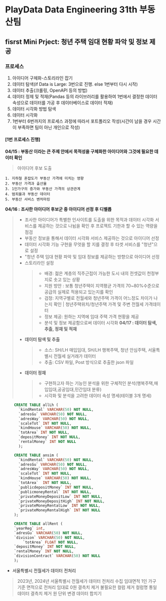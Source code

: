 ﻿# PlayData Data Engineering 31th 부동산팀

## fisrst Mini Prject: 청년 주택 임대 현황 파악 및 정보 제공
### 프로세스
  1. 아이디어 구체화-스토리라인 잡기
  2. 데이터 탐색(if Data is Large: 3번으로 진행.  else 1번부터 다시 시작)
  3. 데이터 추출(크롤링, OpenAPI 등의 방법) 
  4. 데이터 정제 및 적재(Pandas 등의 라이브러리를 활용하여 1번에서 결정한 데이터 속성으로 데이터를 가공 후 데이터베이스로 데이터 적재)
  5. 데이터 시각화 방법 탐색
  6. 데이터 시각화
  7. 1번부터 6번까지의 프로세스 과정에 따라서 포트폴리오 작성(시간이 남을 경우 시간이 부족하면 팀이 아닌 개인으로 작성)

#### [1번 프로세스 진행]  
**04/15 : 부동산 이라는 큰 주제 안에서 목적성을 구체화한 아이디어와 그것에 필요한 데이터 확인**  
> 아이디어 후보 도출

    1. 지하철 혼잡도가 부동산 가격에 미치는 영향
    2. 부동산 가격과 출산율
    3. 1인가구의 증가와 부동산 가격의 상관관계
    4. 범죄율과 부동산 데이터
    5. 부동산 서비스 벤처마킹
  
**04/16 : 조사한 아이디어 후보군 중 아이디어 선정 후 디벨롭**
> - 조사한 아이디어가 특별한 인사이트를 도출을 위한 목적과 데이터 시각화 서비스를 제공하는 것으로 나뉨을 확인 후 프로젝트 기한과 할 수 있는 역량을 점검
> - 부동산 정보을 통해서 데이터 시각화 서비스 제공하는 것으로 아이디어 선정
> - 데이터 시각화 기능 구현을 무엇을 할 지를 결정 후 타겟 서비스를 "청년"으로 설정
> - "청년 주택 임대 현황 파악 및 임대 정보를 제공하는 방향으로 아이디어 선정
> - 스토리라인 설정
>   > - 배경: 젊은 계층의 직주근접이 가능한 도시 내의 전셋값이 천정부지로 솟고 있는 상황
>   > - 지원 방안 : 보통 청년주택이 지역평균 가격의 70~80%수준으로 공급의 실제로 적용되고 있는지를 확인
>   > - 검정: 지역구별로 전월세와 청년주택 가격이 어느정도 차이가 나는지 확인 | 청년주택위치/청년주택 가격 및 주변 전월세 가격데이터
>   > - 정보 제공: 원하는 지역에 임대 주택 가격 현황을 제공
>   > - 분석 및 정보 제공함으로써 데이터 시각화
**04/17 : 데이터 탐색, 추출, 정재 및 적재**
> - **데이터 탐색 및 추출** 
>   > - 소스: SH/LH 매입임대, SH/LH 행복주택, 청년 안심주택, 서울특별시 전월세 실거래가 데이터
>   > - 추출: CSV 파일, Post 방식으로 추출한 json 파일
> - **데이터 정재**
>   > - 구현하고자 하는 기능인 분석을 위한 구체적인 분석(행복주택,매입임대,공공임대,민간임대 분류)
>   > - 시각화 및 분석을 고려한 데이터 속성 명세(테이블 3개 명세)
```sql
    CREATE TABLE allLh (  
      `kindRental` VARCHAR(50) NOT NULL, 
      `adresGu` VARCHAR(50) NOT NULL, 
      `adresWay` VARCHAR(50) NOT NULL, 
      `scaleTot` INT NOT NULL, 
      `kindHouse` VARCHAR(50) NOT NULL,
      `totArea` INT NOT NULL,
      `depositMoney` INT NOT NULL,
      `rentalMoney` INT NOT NULL
      );
```
```sql
    CREATE TABLE ansim (
	  `kindRental` VARCHAR(50) NOT NULL,
	  `adresGu` VARCHAR(50) NOT NULL,
	  `adresWay` VARCHAR(50) NOT NULL,
	  `scaleTot` INT NOT NULL,
	  `kindHouse` VARCHAR(50) NOT NULL,
	  `totArea`  INT NOT NULL,
	  `publicdepositMoney` INT NOT NULL,
	  `publicmoneyRental` INT NOT NULL,
	  `privateMoneyDepositLow` INT NOT NULL,
	  `privateMoneyDepositHigh` INT NOT NULL,
	  `privateMoneyRentalLow` INT NOT NULL,
	  `privateMoneyRentalHigh` INT NOT NULL
    );
```
```sql
    CREATE TABLE allRent (
    `yearReg` int, 
    `adresGu` VARCHAR(50) NOT NULL, 
    `division` VARCHAR(50) NOT NULL,
		`totArea` FLOAT NOT NULL, 
    `depositMoney` INT NOT NULL,
    `rentalMoney` INT NOT NULL,
    `divisionContract` VARCHAR(50) NOT NULL
    );
```
* 서울특별시 전월세가 데이터 전처리
> 2023년, 2024년 서울특별시 전월세가 데이터 전처리 수집
> 임대면적 1인 가구 기준 면적으로 전처리
> 임대료 0원 결측치 제거
> 불필요한 컬럼 제거
> 컬럼명 통일
> 데이터 결측치 제거
> 원 단위 변경
> 데이터 합치기
